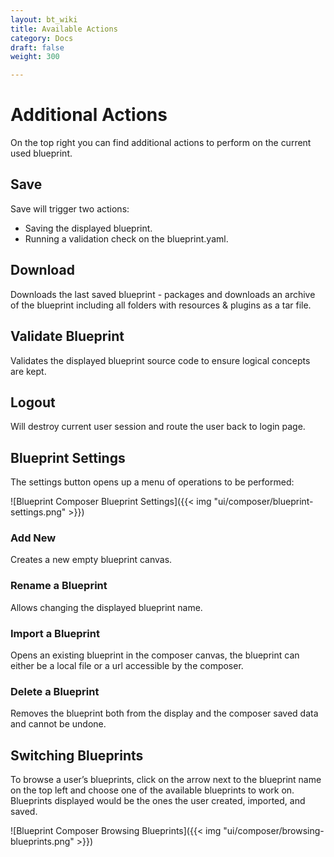 ```yaml
---
layout: bt_wiki
title: Available Actions
category: Docs
draft: false
weight: 300

---
```

# Additional Actions 
On the top right you can find additional actions to perform on the current used blueprint.

## Save
Save will trigger two actions:

-  Saving the displayed blueprint.
-  Running a validation check on the blueprint.yaml.

## Download
Downloads the last saved blueprint - packages and downloads an archive of the blueprint including all folders with resources & plugins as a tar file.

## Validate Blueprint
Validates the displayed blueprint source code to ensure logical concepts are kept.

## Logout
Will destroy current user session and route the user back to login page.

## Blueprint Settings
The settings button opens up a menu of operations to be performed:

![Blueprint Composer Blueprint Settings]({{< img "ui/composer/blueprint-settings.png" >}})

### Add New
Creates a new empty blueprint canvas.

### Rename a Blueprint
Allows changing the displayed blueprint name.

### Import a Blueprint 
Opens an existing blueprint in the composer canvas, the blueprint can either be a local file or a url accessible by the composer.

### Delete a Blueprint 
Removes the blueprint both from the display and the composer saved data and cannot be undone.

## Switching Blueprints
To browse a user’s blueprints, click on the arrow next to the blueprint name on the top left and choose one of the available blueprints to work on. Blueprints displayed would be the ones the user created, imported, and saved.

![Blueprint Composer Browsing Blueprints]({{< img "ui/composer/browsing-blueprints.png" >}})